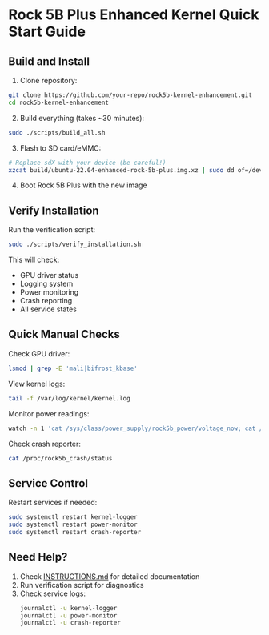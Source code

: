 # Rock 5B Plus Enhanced Kernel Quick Start Guide

## Build and Install

1. Clone repository:
```bash
git clone https://github.com/your-repo/rock5b-kernel-enhancement.git
cd rock5b-kernel-enhancement
```

2. Build everything (takes ~30 minutes):
```bash
sudo ./scripts/build_all.sh
```

3. Flash to SD card/eMMC:
```bash
# Replace sdX with your device (be careful!)
xzcat build/ubuntu-22.04-enhanced-rock-5b-plus.img.xz | sudo dd of=/dev/sdX bs=4M status=progress
```

4. Boot Rock 5B Plus with the new image

## Verify Installation

Run the verification script:
```bash
sudo ./scripts/verify_installation.sh
```

This will check:
- GPU driver status
- Logging system
- Power monitoring
- Crash reporting
- All service states

## Quick Manual Checks

Check GPU driver:
```bash
lsmod | grep -E 'mali|bifrost_kbase'
```

View kernel logs:
```bash
tail -f /var/log/kernel/kernel.log
```

Monitor power readings:
```bash
watch -n 1 'cat /sys/class/power_supply/rock5b_power/voltage_now; cat /sys/class/power_supply/rock5b_power/current_now'
```

Check crash reporter:
```bash
cat /proc/rock5b_crash/status
```

## Service Control

Restart services if needed:
```bash
sudo systemctl restart kernel-logger
sudo systemctl restart power-monitor
sudo systemctl restart crash-reporter
```

## Need Help?

1. Check [INSTRUCTIONS.md](INSTRUCTIONS.md) for detailed documentation
2. Run verification script for diagnostics
3. Check service logs:
   ```bash
   journalctl -u kernel-logger
   journalctl -u power-monitor
   journalctl -u crash-reporter